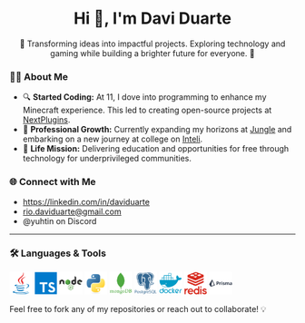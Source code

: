<h1 align="center">Hi 👋, I'm Davi Duarte</h1>

<p align="center">
  🌟 Transforming ideas into impactful projects. Exploring technology and gaming while building a brighter future for everyone. 🌟
</p>

### 👨‍💻 About Me
- 🔍 **Started Coding:** At 11, I dove into programming to enhance my Minecraft experience. This led to creating open-source projects at [NextPlugins](https://github.com/nextplugins).  
- 🚀 **Professional Growth:** Currently expanding my horizons at [Jungle](https://itsjungle.xyz) and embarking on a new journey at college on [Inteli](https://inteli.edu.br).  
- 🎯 **Life Mission:** Delivering education and opportunities for free through technology for underprivileged communities.  

### 🌐 Connect with Me
  - https://linkedin.com/in/daviduarte
  - rio.daviduarte@gmail.com
  - @yuhtin on Discord

---

### 🛠️ Languages & Tools
<p align="left">
    <img src="https://raw.githubusercontent.com/devicons/devicon/master/icons/java/java-original.svg" alt="java" width="40" height="40" />
    <img src="https://raw.githubusercontent.com/devicons/devicon/refs/heads/master/icons/typescript/typescript-original.svg" alt="typescript" width="40" height="40" />
    <img src="https://raw.githubusercontent.com/devicons/devicon/master/icons/nodejs/nodejs-original-wordmark.svg" alt="nodejs" width="40" height="40" />
    <img src="https://raw.githubusercontent.com/devicons/devicon/master/icons/python/python-original.svg" alt="python" width="40" height="40" />
    <img src="https://raw.githubusercontent.com/devicons/devicon/master/icons/mongodb/mongodb-plain-wordmark.svg" alt="mongodb" width="40" height="40" />
    <img src="https://raw.githubusercontent.com/devicons/devicon/master/icons/postgresql/postgresql-plain-wordmark.svg" alt="postgresql" width="40" height="40" />
    <img src="https://raw.githubusercontent.com/devicons/devicon/master/icons/docker/docker-plain-wordmark.svg" alt="docker" width="40" height="40" />
    <img src="https://raw.githubusercontent.com/devicons/devicon/master/icons/redis/redis-plain-wordmark.svg" alt="redis" width="40" height="40" />
    <img src="https://raw.githubusercontent.com/devicons/devicon/master/icons/prisma/prisma-original-wordmark.svg" alt="prisma" width="40" height="40" />
</p>

Feel free to fork any of my repositories or reach out to collaborate! 💡
